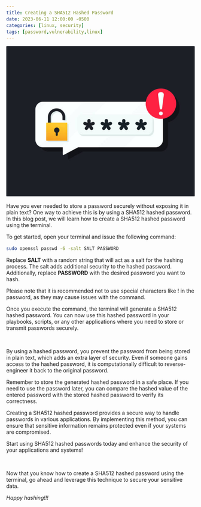 ```yaml
---
title: Creating a SHA512 Hashed Password
date: 2023-06-11 12:00:00 -0500
categories: [linux, security]
tags: [password,vulnerability,linux]
---
```


<img src="/assets/img/posts/creating_hashed_password/creating_hashed_password.jpg" alt="Creating a SHA512 Hashed Password" style="height:400px; width:600px;" />


Have you ever needed to store a password securely without exposing it in plain text? One way to achieve this is by using a SHA512 hashed password. In this blog post, we will learn how to create a SHA512 hashed password using the terminal.

To get started, open your terminal and issue the following command:

```bash
sudo openssl passwd -6 -salt SALT PASSWORD
```

Replace **SALT** with a random string that will act as a salt for the hashing process. The salt adds additional security to the hashed password. Additionally, replace **PASSWORD** with the desired password you want to hash.

Please note that it is recommended not to use special characters like ! in the password, as they may cause issues with the command.

Once you execute the command, the terminal will generate a SHA512 hashed password. You can now use this hashed password in your playbooks, scripts, or any other applications where you need to store or transmit passwords securely.

<br>

By using a hashed password, you prevent the password from being stored in plain text, which adds an extra layer of security. Even if someone gains access to the hashed password, it is computationally difficult to reverse-engineer it back to the original password.

Remember to store the generated hashed password in a safe place. If you need to use the password later, you can compare the hashed value of the entered password with the stored hashed password to verify its correctness.

Creating a SHA512 hashed password provides a secure way to handle passwords in various applications. By implementing this method, you can ensure that sensitive information remains protected even if your systems are compromised.

Start using SHA512 hashed passwords today and enhance the security of your applications and systems!

<br>

Now that you know how to create a SHA512 hashed password using the terminal, go ahead and leverage this technique to secure your sensitive data.

_Happy hashing!!!_

<br>
<br>

